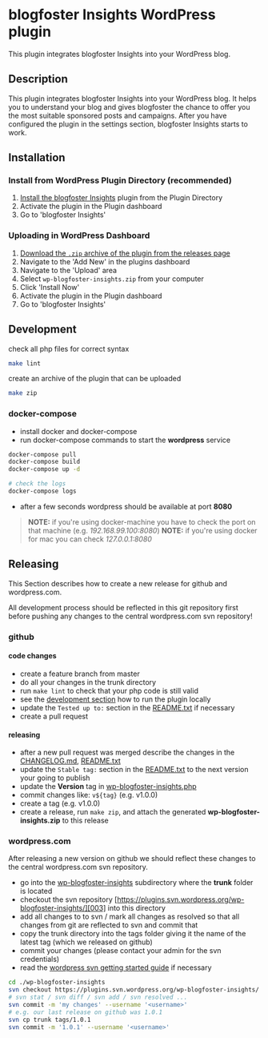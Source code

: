 # blogfoster Insights WordPress plugin

This plugin integrates blogfoster Insights into your WordPress blog.

## Description

This plugin integrates blogfoster Insights into your WordPress blog. It
helps you to understand your blog and gives blogfoster the chance to offer you
the most suitable sponsored posts and campaigns. After you have configured the
plugin in the settings section, blogfoster Insights starts to work.

## Installation

### Install from WordPress Plugin Directory (recommended)

1. [Install the blogfoster Insights][004] plugin from the Plugin Directory
2. Activate the plugin in the Plugin dashboard
3. Go to 'blogfoster Insights'

### Uploading in WordPress Dashboard

1. [Download the `.zip` archive of the plugin from the releases page][001]
2. Navigate to the 'Add New' in the plugins dashboard
3. Navigate to the 'Upload' area
4. Select `wp-blogfoster-insights.zip` from your computer
5. Click 'Install Now'
6. Activate the plugin in the Plugin dashboard
7. Go to 'blogfoster Insights'

## Development

check all php files for correct syntax

```bash
make lint
```

create an archive of the plugin that can be uploaded

```bash
make zip
```

### docker-compose

- install docker and docker-compose
- run docker-compose commands to start the **wordpress** service

```bash
docker-compose pull
docker-compose build
docker-compose up -d

# check the logs
docker-compose logs
```

- after a few seconds wordpress should be available at port **8080**

> **NOTE:** if you're using docker-machine you have to check the port on that machine (e.g. *192.168.99.100:8080*)
> **NOTE:** if you're using docker for mac you can check *127.0.0.1:8080*

## Releasing

This Section describes how to create a new release for github and wordpress.com.

All development process should be reflected in this git repository first before pushing any changes to the
central wordpress.com svn repository!

### github

#### code changes

- create a feature branch from master
- do all your changes in the trunk directory
- run `make lint` to check that your php code is still valid
- see the [development section][009] how to run the plugin locally
- update the `Tested up to:` section in the [README.txt][006] if necessary
- create a pull request

#### releasing

- after a new pull request was merged describe the changes in the [CHANGELOG.md][007], [README.txt][006]
- update the `Stable tag:` section in the [README.txt][006] to the next version your going to publish
- update the **Version** tag in [wp-blogfoster-insights.php][005]
- commit changes like: `v${tag}` (e.g. v1.0.0)
- create a tag (e.g. v1.0.0)
- create a release, run `make zip`, and attach the generated **wp-blogfoster-insights.zip** to this release

### wordpress.com

After releasing a new version on github we should reflect these changes to the central wordpress.com svn repository.

- go into the [wp-blogfoster-insights][008] subdirectory where the **trunk** folder is located
- checkout the svn repository [https://plugins.svn.wordpress.org/wp-blogfoster-insights/][003] into this directory
- add all changes to to svn / mark all changes as resolved so that all changes from git are reflected to svn and commit that
- copy the trunk directory into the tags folder giving it the name of the latest tag (which we released on github)
- commit your changes (please contact your admin for the svn credentials)
- read the [wordpress svn getting started guide][002] if necessary

```bash
cd ./wp-blogfoster-insights
svn checkout https://plugins.svn.wordpress.org/wp-blogfoster-insights/ .
# svn stat / svn diff / svn add / svn resolved ...
svn commit -m 'my changes' --username '<username>'
# e.g. our last release on github was 1.0.1
svn cp trunk tags/1.0.1
svn commit -m '1.0.1' --username '<username>'
```

<!-- Links -->

[001]: https://github.com/blogfoster/wp-blogfoster-insights/releases/latest
[002]: https://wordpress.org/plugins/about/svn/
[003]: https://plugins.svn.wordpress.org/wp-blogfoster-insights/
[004]: https://wordpress.org/plugins/wp-blogfoster-insights/
[005]: wp-blogfoster-insights/trunk/wp-blogfoster-insights.php#L19
[006]: wp-blogfoster-insights/trunk/README.txt
[007]: CHANGELOG.md
[008]: wp-blogfoster-insights/
[009]: #development
